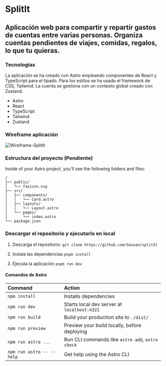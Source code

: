 # SplitIt

## Aplicación web para compartir y repartir gastos de cuentas entre varias personas. Organiza cuentas pendientes de viajes, comidas, regalos, lo que tu quieras. 

### Tecnologías

La aplicación se ha creado con Astro empleando componentes de React y TypeScript para el tipado. Para los estilos se ha usado el framework de CSS, Tailwind. La cuenta se gestiona con un contexto global creado con Zustand.

- Astro
- React
- TypeScript
- Tailwind
- Zustand

### Wireframe aplicación

![Wireframe-SplitIt](https://github.com/Saxxan/splitIt/assets/78732743/60823162-f78b-49f4-b502-07fb05ac0169)

### Estructura del proyecto (Pendiente)

Inside of your Astro project, you'll see the following folders and files:

```text
/
├── public/
│   └── favicon.svg
├── src/
│   ├── components/
│   │   └── Card.astro
│   ├── layouts/
│   │   └── Layout.astro
│   └── pages/
│       └── index.astro
└── package.json
```

### Descargar el repositorio y ejecutarlo en local

1. Descarga el repositorio:
   ``git clone https://github.com/Saxxan/splitIt``

2. Instala las dependencias
   ``pnpm install``
   
3. Ejecuta la aplicación
   ``pnpm run dev``

#### Comandos de Astro

| Command                   | Action                                           |
| :------------------------ | :----------------------------------------------- |
| `npm install`             | Installs dependencies                            |
| `npm run dev`             | Starts local dev server at `localhost:4321`      |
| `npm run build`           | Build your production site to `./dist/`          |
| `npm run preview`         | Preview your build locally, before deploying     |
| `npm run astro ...`       | Run CLI commands like `astro add`, `astro check` |
| `npm run astro -- --help` | Get help using the Astro CLI                     |

